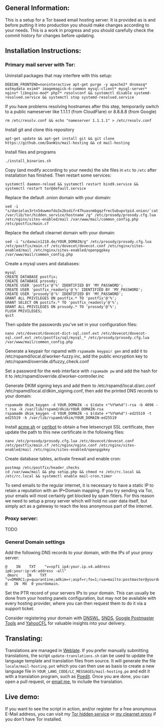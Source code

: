 General Information:
--------------------

This is a setup for a Tor based email hosting server. It is provided as is and before putting it into production you should make changes according to your needs. This is a work in progress and you should carefully check the commit history for changes before updating.

Installation Instructions:
--------------------------

### Primary mail server with Tor:

Uninstall packages that may interfere with this setup:
```
DEBIAN_FRONTEND=noninteractive apt-get purge -y apache2* dnsmasq* eatmydata exim4* imagemagick-6-common mysql-client* mysql-server* nginx* libnginx-mod* php7* resolvconf && systemctl disable systemd-resolved.service && systemctl stop systemd-resolved.service
```

If you have problems resolving hostnames after this step, temporarily switch to a public nameserver like 1.1.1.1 (from CloudFlare) or 8.8.8.8 (from Google)

```
rm /etc/resolv.conf && echo "nameserver 1.1.1.1" > /etc/resolv.conf
```

Install git and clone this repository

```
apt-get update && apt-get install git && git clone https://github.com/DanWin/mail-hosting && cd mail-hosting
```

Install files and programs
```
./install_binaries.sh
```

Copy (and modify according to your needs) the site files in `etc` to `/etc` after installation has finished. Then restart some services:
```
systemctl daemon-reload && systemctl restart bind9.service && systemctl restart tor@default.service
```

Replace the default .onion domain with your domain:
```
sed -i "s/danielas3rtn54uwmofdo3x2bsdifr47huasnmbgqzfrec5ubupvtpid.onion/`cat /var/lib/tor/hidden_service/hostname`/g" /etc/prosody/prosody.cfg.lua /etc/nginx/sites-enabled/mail /var/www/mail/common_config.php /etc/postfix/main.cf
```

Replace the default clearnet domain with your domain:
```
sed -i "s/danwin1210.de/YOUR_DOMAIN/g" /etc/prosody/prosody.cfg.lua /etc/postfix/main.cf /etc/dovecot/dovecot.conf /etc/nginx/sites-enabled/mail /etc/nginx/sites-enabled/openpgpkey /var/www/mail/common_config.php
```

Create a mysql users and databases:
```
mysql
CREATE DATABASE postfix;
CREATE DATABASE prosody;
CREATE USER 'postfix'@'%' IDENTIFIED BY 'MY_PASSWORD';
CREATE USER 'postfix_readonly'@'%' IDENTIFIED BY 'MY_PASSWORD';
CREATE USER 'prosody'@'%' IDENTIFIED BY 'MY_PASSWORD';
GRANT ALL PRIVILEGES ON postfix.* TO 'postfix'@'%';
GRANT SELECT ON postifx.* TO 'postfix_readonly'@'%';
GRANT ALL PRIVILEGES ON prosody.* TO 'prosody'@'%';
FLUSH PRIVILEGES;
quit
```

Then update the passwords you've set in your configuration files:
```
nano /etc/dovecot/dovecot-dict-sql.conf.ext /etc/dovecot/dovecot-sql.conf.ext /etc/postfix/sql/mysql_* /etc/prosody/prosody.cfg.lua /var/www/mail/common_config.php
```

Generate a keypair for rspamd with `rspamadm keypair gen` and add it to /etc/rspamd/local.d/worker-fuzzy.inc, add the public encryption key to /etc/rspamd/override.d/fuzzy_check.conf

Set a password for the web interface with `rspamadm pw` and add the hash for it to /etc/rspamd/override.d/worker-controller.inc

Generate DKIM signing keys and add them to /etc/rspamd/local.d/arc.conf /etc/rspamd/local.d/dkim_signing.conf, then add the printed DNS records to your domain:
```
rspamadm dkim_keygen -d YOUR_DOMAIN -s $(date +"%Y%m%d")-rsa -b 4096 -t rsa -k /var/lib/rspamd/dkim/YOUR_DOMAIN-rsa
rspamadm dkim_keygen -d YOUR_DOMAIN -s $(date +"%Y%m%d")-ed25519 -t ed25519 -k /var/lib/rspamd/dkim/YOUR_DOMAIN-ed25519
```

Install [acme.sh](https://github.com/acmesh-official/acme.sh) or [certbot](https://certbot.eff.org/) to obtain a free letsencrypt SSL certificate, then update the path to this new certificate in the following files:
```
nano /etc/prosody/prosody.cfg.lua /etc/dovecot/dovecot.conf /etc/postfix/main.cf /etc/nginx/nginx.conf /etc/nginx/sites-enabled/mail /etc/nginx/sites-enabled/openpgpkey
```

Create database tables, activate firewall and enable cron:
```
postmap /etc/postfix/header_checks
cd /var/www/mail && php setup.php && chmod +x /etc/rc.local && /etc/rc.local && systemctl enable mail-cron.timer
```

To send emails to the regular internet, it is necessary to have a static IP to retain a reputation with an IP+Domain mapping. If you try sending via Tor, your emails will most certainly get blocked by spam fitlers. For this reason we need to setup a proxy server which will hold no user data itself, but simply act as a gateway to reach the less anonymous part of the internet.

### Proxy server:

TODO

### General Domain settings

Add the following DNS records to your domain, with the IPs of your proxy server:
```
@    IN    TXT    "v=spf1 ip4:your.ip.v4.address ip6:your:ip:v6:address -all"
_dmarc    IN    TXT "v=DMARC1;p=quarantine;adkim=r;aspf=r;fo=1;rua=mailto:postmaster@yourdomain;ruf=mailto:postmaster@yourdomain;rf=afrf;ri=86400;pct=100"
@	IN	MX	0 yourdomain.
```

Set the PTR record of your servers IPs to your domain. This can usually be done from your hosting panels configuration, but may not be available with every hosting provider, where you can then request them to do it via a support ticket.

Consider registering your domain with [DNSWL](https://www.dnswl.org/), [SNDS](https://sendersupport.olc.protection.outlook.com/snds/), [Google Postmaster Tools](https://postmaster.google.com/) and [YahooCFL](https://senders.yahooinc.com/complaint-feedback-loop/) for valuable insights into your delivery.


Translating:
------------

Translations are managed in [Weblate](https://weblate.danwin1210.de/projects/DanWin/mail-hosting).
If you prefer manually submitting translations, the script `update-translations.sh` can be used to update the language template and translation files from source.
It will generate the file `locale/mail-hosting.pot` which you can then use as basis to create a new language file in `YOUR_LANG_CODE/LC_MESSAGES/mail-hosting.po` and edit it with a translation program, such as [Poedit](https://poedit.net/).
Once you are done, you can open a pull request, or [email me](mailto:daniel@danwin1210.de), to include the translation.

Live demo:
----------

If you want to see the script in action, and/or register for a free anonymous E-Mail address, you can visit my [Tor hidden service](http://danielas3rtn54uwmofdo3x2bsdifr47huasnmbgqzfrec5ubupvtpid.onion/mail/) or [my clearnet proxy](https://danwin1210.de/mail/) if you don't have Tor installed.
